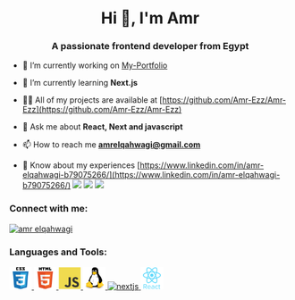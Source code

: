 <h1 align="center">Hi 👋, I'm Amr</h1>
<h3 align="center">A passionate frontend developer from Egypt</h3>

- 🔭 I’m currently working on [My-Portfolio](https://github.com/Amr-Ezz/Amr-Ezz)

- 🌱 I’m currently learning **Next.js**

- 👨‍💻 All of my projects are available at [https://github.com/Amr-Ezz/Amr-Ezz](https://github.com/Amr-Ezz/Amr-Ezz)

- 💬 Ask me about **React, Next and javascript**

- 📫 How to reach me **amrelqahwagi@gmail.com**

- 📄 Know about my experiences [https://www.linkedin.com/in/amr-elqahwagi-b79075266/](https://www.linkedin.com/in/amr-elqahwagi-b79075266/)
  <img src="https://drive.google.com/uc?id=1sqFUunvry6mPu-9xqZUMbsTgTqSmPatE">
  <img src="https://drive.google.com/uc?id=1ACF4MfVwrMUCfT_3zYHhPTOUnJ0cDzhV">
  <img src="https://drive.google.com/uc?id=1U9MpZgISv-ogV39RhGNKORnbIxnaV--P">
  <!-- <img src="https://drive.google.com/uc?id=1sqFUunvry6mPu-9xqZUMbsTgTqSmPatE">
  <img src="https://drive.google.com/uc?id=1ACF4MfVwrMUCfT_3zYHhPTOUnJ0cDzhV">
  <img src="https://drive.google.com/uc?id=1U9MpZgISv-ogV39RhGNKORnbIxnaV--P"> -->

<h3 align="left">Connect with me:</h3>
<p align="left">
<a href="https://linkedin.com/in/amr elqahwagi" target="blank"><img align="center" src="https://raw.githubusercontent.com/rahuldkjain/github-profile-readme-generator/master/src/images/icons/Social/linked-in-alt.svg" alt="amr elqahwagi" height="30" width="40" /></a>
</p>

<h3 align="left">Languages and Tools:</h3>
<p align="left"> <a href="https://www.w3schools.com/css/" target="_blank" rel="noreferrer"> <img src="https://raw.githubusercontent.com/devicons/devicon/master/icons/css3/css3-original-wordmark.svg" alt="css3" width="40" height="40"/> </a> <a href="https://www.w3.org/html/" target="_blank" rel="noreferrer"> <img src="https://raw.githubusercontent.com/devicons/devicon/master/icons/html5/html5-original-wordmark.svg" alt="html5" width="40" height="40"/> </a> <a href="https://developer.mozilla.org/en-US/docs/Web/JavaScript" target="_blank" rel="noreferrer"> <img src="https://raw.githubusercontent.com/devicons/devicon/master/icons/javascript/javascript-original.svg" alt="javascript" width="40" height="40"/> </a> <a href="https://www.linux.org/" target="_blank" rel="noreferrer"> <img src="https://raw.githubusercontent.com/devicons/devicon/master/icons/linux/linux-original.svg" alt="linux" width="40" height="40"/> </a> <a href="https://nextjs.org/" target="_blank" rel="noreferrer"> <img src="https://cdn.worldvectorlogo.com/logos/nextjs-2.svg" alt="nextjs" width="40" height="40"/> </a> <a href="https://reactjs.org/" target="_blank" rel="noreferrer"> <img src="https://raw.githubusercontent.com/devicons/devicon/master/icons/react/react-original-wordmark.svg" alt="react" width="40" height="40"/> </a> </p>
